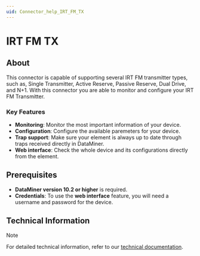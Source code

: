 ```yaml
---
uid: Connector_help_IRT_FM_TX
---
```


# IRT FM TX

## About

This connector is capable of supporting several IRT FM transmitter types, such as, Single Transmitter, Active Reserve, Passive Reserve, Dual Drive, and N+1. With this connector you are able to monitor and configure your IRT FM Transmitter.

### Key Features

- **Monitoring**: Monitor the most important information of your device.
- **Configuration**: Configure the available paremeters for your device.
- **Trap support**: Make sure your element is always up to date through traps received directly in DataMiner.
- **Web interface**: Check the whole device and its configurations directly from the element.

## Prerequisites

- **DataMiner version 10.2 or higher** is required.
- **Credentials**: To use the **web interface** feature, you will need a username and password for the device.

## Technical Information

> [!NOTE]
> For detailed technical information, refer to our [technical documentation](xref:Connector_help_IRT_FM_TX_Technical).